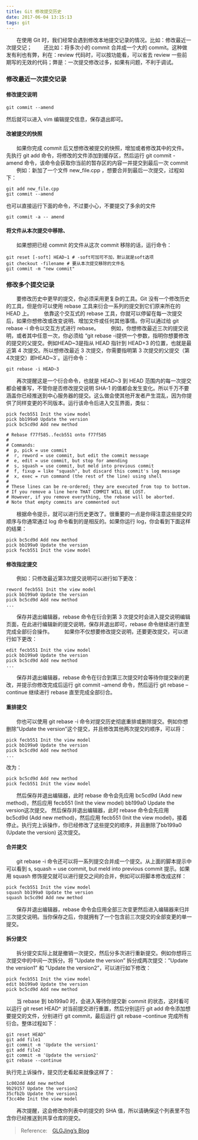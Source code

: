 ```yaml
---
title: Git 修改提交历史
date: 2017-06-04 13:15:13
tags: git
---
```


　　在使用 Git 时，我们经常会遇到修改本地提交记录的情况。比如：修改最近一次提交记；
　　还比如：将多次小的 commit 合并成一个大的 commit。这种做发有利也有弊，利在：review 代码时，可以按功能看，可以省去 review 一些前期写的无效的代码；弊是：一次提交修改过多，如果有问题，不利于调试。
<!-- more -->

### 修改最近一次提交记录
####  修改提交说明
 
```
git commit --amend
```
然后就可以进入 vim 编辑提交信息，保存退出即可。
#### 改被提交的快照
　　如果你完成 commit 后又想修改被提交的快照，增加或者修改其中的文件。先执行 git add 命令，将修改的文件添加到缓存区，然后运行 git commit -amend 命令，该命令会获取你当前的暂存区的内容一并提交到最后一次 commit
　　例如：新加了一个文件 new_file.cpp ，想要合并到最后一次提交，过程如下：
```
git add new_file.cpp
git commit --amend  
```
也可以直接运行下面的命令，不过要小心，不要提交了多余的文件
```
git commit -a -- amend
```
#### 将文件从本次提交中移除、
　　如果想把已经 commit 的文件从这次 commit 移除的话，运行命令：
```
git reset [-soft] HEAD~1 # -soft可加可不加，默认就是soft选项
git checkout -filename # 要从本次提交移除的文件名
git commit -m "new commit"
```
### 修改多个提交记录
　　要修改历史中更早的提交，你必须采用更复杂的工具。Git 没有一个修改历史的工具，但是你可以使用 rebase 工具来衍合一系列的提交到它们原来所在的 HEAD 上。
　　依靠这个交互式的 rebase 工具，你就可以停留在每一次提交后，如果你想修改或改变说明、增加文件或任何其他事情。你可以通过给 git rebase -i 命令以交互方式进行 rebase。
　　例如，你想修改最近三次的提交说明，或者其中任意一次，你必须给 “git rebase -i提供一个参数，指明你想要修改的提交的父提交。例如HEAD~3是指从 HEAD 指针到 HEAD+3 的位置，也就是最近第 4 次提交。所以想修改最近 3 次提交，你需要指明第 3 次提交的父提交（第4次提交）即HEAD~3`。运行命令： 
```
git rebase -i HEAD~3
```
　　再次提醒这是一个衍合命令，也就是 HEAD~3 到 HEAD 范围内的每一次提交都会被重写，不管你是否修改提交说明 SHA-1 的值都会发生变化。所以千万不要涵盖你已经推送到中心服务器的提交。这么做会使其他开发者产生混乱，因为你提供了同样变更的不同版本。运行该命令后进入交互界面，类似：
```
pick fecb551 Init the view model
pick bb199a0 Update the version
pick bc5cd9d Add new method

# Rebase f77f585..fecb551 onto f77f585
#
# Commands:
#  p, pick = use commit
#  r, reword = use commit, but edit the commit message
#  e, edit = use commit, but stop for amending
#  s, squash = use commit, but meld into previous commit
#  f, fixup = like "squash", but discard this commit's log message
#  x, exec = run command (the rest of the line) using shell
#
# These lines can be re-ordered; they are executed from top to bottom.
# If you remove a line here THAT COMMIT WILL BE LOST.
# However, if you remove everything, the rebase will be aborted.
# Note that empty commits are commented out
```
　　根据命令提示，就可以进行历史更改了。很重要的一点是你得注意这些提交的顺序与你通常通过 log 命令看到的是相反的。如果你运行 log，你会看到下面这样的结果：
```
pick bc5cd9d Add new method
pick bb199a0 Update the version
pick fecb551 Init the view model
```
#### 修改指定提交
　　例如：只修改最近第3次提交说明可以进行如下更改：
```
reword fecb551 Init the view model
pick bb199a0 Update the version
pick bc5cd9d Add new method
...
```
　　保存并退出编辑器，rebase 命令在衍合到第 3 次提交时会进入提交说明编辑页面，在此进行编辑新的提交说明，保存并退出即可，rebase 命令继续进行直至完成全部衍合操作。
  如果你不仅想要修改提交说明，还要更改提交，可以进行如下更改：
```
edit fecb551 Init the view model
pick bb199a0 Update the version
pick bc5cd9d Add new method
...
```
　　保存并退出编辑器，rebase 命令在衍合到第三次提交时会等待你提交新的更改，并提示你修改完成后运行 git commit –amend 命令，然后运行 git rebase –continue 继续进行 rebase 直至完成全部衍合。
#### 重排提交
　　你也可以使用 git rebase -i 命令对提交历史彻底重排或删除提交。例如你想删除”Update the version”这个提交，并且修改其他两次提交的顺序，可以将：
```
pick fecb551 Init the view model
pick bb199a0 Update the version
pick bc5cd9d Add new method
...
```
改为：
```
pick bc5cd9d Add new method
pick fecb551 Init the view model
```
　　然后保存并退出编辑器，此时 rebase 命令会先应用 bc5cd9d (Add new method)，然后应用 fecb551 (Init the view model) bb199a0 Update the version这次提交。 然后保存并退出编辑器，此时 rebase 命令会先应用 bc5cd9d (Add new method)，然后应用 fecb551 (Init the view model)，接着停止。执行完上诉操作，你已经修改了这些提交的顺序，并且删除了bb199a0 (Update the version) 这次提交。
#### 合并提交
　　git rebase -i 命令还可以将一系列提交合并成一个提交。从上面的脚本提示中可以看到 s, squash = use commit, but meld into previous commit 提示。如果用 squash 修饰提交就可以进行提交之间的合并，例如可以将脚本修改成这样：
```
pick fecb551 Init the view model
squash bb199a0 Update the version
squash bc5cd9d Add new method
```
　　保存并退出编辑器，rebase 命令会应用全部三次变更然后进入编辑器来归并三次提交说明。当你保存之后，你就拥有了一个包含前三次提交的全部变更的单一提交。
#### 拆分提交
　　拆分提交实际上就是撤销一次提交，然后分多次进行重新提交。例如你想将三次提交中的中间一次拆分。将 ”Update the version” 拆分成两次提交：”Update the version1” 和 ”Update the version2”，可以进行如下修改：
```
pick fecb551 Init the view model
edit bb199a0 Update the version
pick bc5cd9d Add new method
```
　　当 rebase 到 bb199a0 时，会进入等待你提交新 commit 的状态，这时看可以运行 git reset HEAD^ 对当前提交进行重置，然后分别运行 git add 命令添加想要提交的文件，分别进行 git commit，最后运行 git rebase –continue 完成所有衍合。整体过程如下：
```
git reset HEAD^
git add file1
git commit -m 'Update the version1'
git add file2
git commit -m 'Update the version2'
git rebase --continue
```
执行完上诉操作，提交历史看起来就像这样了：
```
1c002dd Add new method
9b29157 Update the version2
35cfb2b Update the version1
f3cc40e Init the view model
```
　　再次提醒，这会修改你列表中的提交的 SHA 值，所以请确保这个列表里不包含你已经推送到共享仓库的提交。
　　
> Reference:　[GLGJing’s Blog](http://glgjing.github.io/blog/2015/01/06/git-xiu-gai-ti-jiao-li-shi/)　　
